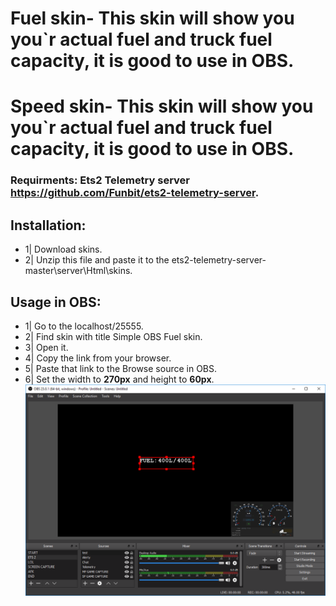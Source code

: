 # Fuel skin- This skin will show you you`r actual fuel and truck fuel capacity, it is good to use in OBS.
# Speed skin- This skin will show you you`r actual fuel and truck fuel capacity, it is good to use in OBS.

### Requirments: Ets2 Telemetry server https://github.com/Funbit/ets2-telemetry-server.

## Installation:
- 1| Download skins.
- 2| Unzip this file and paste it to the ets2-telemetry-server-master\server\Html\skins.

## Usage in OBS: 
- 1| Go to the localhost/25555.
- 2| Find skin with title Simple OBS Fuel skin.
- 3| Open it.
- 4| Copy the link from your browser.
- 5| Paste that link to the Browse source in OBS.
- 6| Set the width to **270px** and height to **60px**.
![alt text](https://github.com/MarekO321/ETS2-Telemetry-OBS-skins-/blob/master/obs%20fuel%20skin.PNG)
